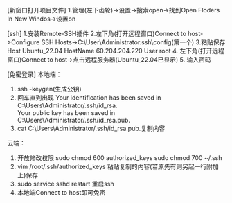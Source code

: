 [新窗口打开项目文件]
1.管理(左下齿轮)->设置->搜索open->找到Open Floders In New Windos->设置on

[ssh]
1.安装Remote-SSH插件
2.左下角(打开远程窗口)Connect to host->Configure SSH Hosts->C:\User\Administrator\.ssh\config(第一个)
3.粘贴保存
Host Ubuntu_22.04
         HostName 60.204.204.220
         User root
4. 左下角(打开远程窗口)Connect to host->点击远程服务器(Ubuntu_22.04已显示)
5. 输入密码

[免密登录]
本地端：

1. ssh -keygen(生成公钥)
2. 回车直到出现
   Your identification has been saved in C:\Users\Administrator/.ssh/id_rsa.       
   Your public key has been saved in C:\Users\Administrator/.ssh/id_rsa.pub.
3. cat C:\Users\Administrator/.ssh/id_rsa.pub.复制内容

云端：

1. 开放修改权限
   sudo chmod 600 authorized_keys
   sudo chmod 700 ~/.ssh
2. vim /root/.ssh/authorized_keys 粘贴复制的内容(若原先有则另起一行附加上)保存
3. sudo service sshd restart 重启ssh
4. 本地端Connect to host即可免密
